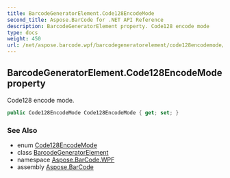 ```yaml
---
title: BarcodeGeneratorElement.Code128EncodeMode
second_title: Aspose.BarCode for .NET API Reference
description: BarcodeGeneratorElement property. Code128 encode mode
type: docs
weight: 450
url: /net/aspose.barcode.wpf/barcodegeneratorelement/code128encodemode/
---
```

## BarcodeGeneratorElement.Code128EncodeMode property

Code128 encode mode.

```csharp
public Code128EncodeMode Code128EncodeMode { get; set; }
```

### See Also

* enum [Code128EncodeMode](../../../aspose.barcode.generation/code128encodemode/)
* class [BarcodeGeneratorElement](../)
* namespace [Aspose.BarCode.WPF](../../barcodegeneratorelement/)
* assembly [Aspose.BarCode](../../../)


